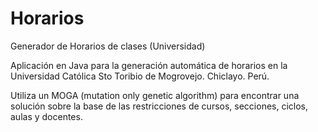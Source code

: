# Horarios
Generador de Horarios de clases (Universidad)

Aplicación en Java para la generación automática de horarios en la 
Universidad Católica Sto Toribio de Mogrovejo. Chiclayo. Perú.

Utiliza un MOGA (mutation only genetic algorithm)  para encontrar una solución sobre la base de las restricciones 
de cursos, secciones, ciclos, aulas y docentes.
